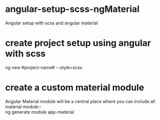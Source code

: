 # angular-setup-scss-ngMaterial
  Angular setup with scss and angular material
# create project setup using angular with scss
   ng new #project-name# --style=scss
# create a custom material module
Angular Material module will be a central place where you can include all material module:- <br>
   ng generate module app-material
